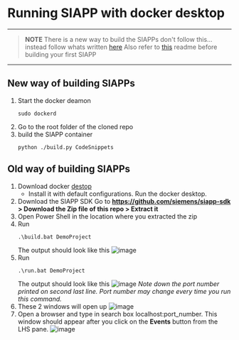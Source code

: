 # Running SIAPP with docker desktop
---
>**NOTE**
There is a new way to build the SIAPPs don't follow this... instead follow whats written [here](https://github.com/siemens/siapp-sdk)
Also refer to [this](./SIAPP_issues.md) readme before building your first SIAPP
---
## New way of building SIAPPs
1. Start the docker deamon
   ```
   sudo dockerd
   ```
2. Go to the root folder of the cloned repo
3. build the SIAPP container
   ```
   python ./build.py CodeSnippets
   ```
## Old way of building SIAPPs
1. Download docker [destop](https://desktop.docker.com/win/main/amd64/Docker%20Desktop%20Installer.exe?utm_source=docker&utm_medium=webreferral&utm_campaign=dd-smartbutton&utm_location=header)
    - Install it with default configurations. Run the docker desktop.
2. Download the SIAPP SDK
Go to **https://github.com/siemens/siapp-sdk > Download the Zip file of this repo > Extract it**
3. Open Power Shell in the location where you extracted the zip
4. Run 
   ```
   .\build.bat DemoProject 
   ```
   The output should look like this
   ![image](https://user-images.githubusercontent.com/31771892/145667962-4a8b3c01-a3c4-44f2-8af7-07c0275d8fa5.png)
5. Run 
   ```
   .\run.bat DemoProject
   ```
   The output should look like this
![image](https://user-images.githubusercontent.com/31771892/145668001-3570e4da-2fa9-41bf-be15-f8845d86955f.png)
_Note down the port number printed on second last line. Port number may change every time you run this command._
6. These 2 windows will open up
![image](https://user-images.githubusercontent.com/31771892/145668053-710f415f-09f7-40a6-8c80-e5e7947e7cc9.png)
7. Open a browser and type in search box localhost:port_number. This window should appear after you click on the **Events** button from the LHS pane. 
![image](https://user-images.githubusercontent.com/31771892/145668088-2f60829e-eba2-4a64-86f0-84ce245d16a5.png)


